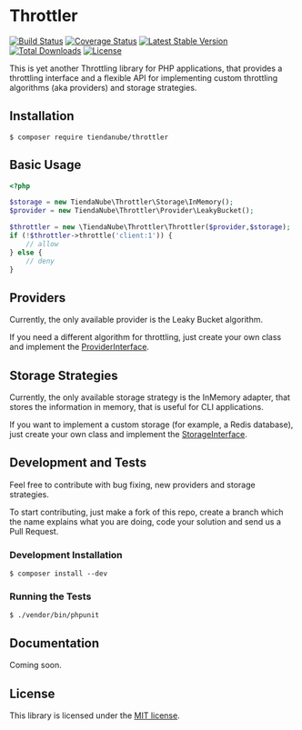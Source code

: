 # Throttler

[![Build Status](https://travis-ci.org/TiendaNube/throttler.svg?branch=master)](https://travis-ci.org/TiendaNube/throttler)
[![Coverage Status](https://coveralls.io/repos/github/TiendaNube/throttler/badge.svg?branch=master)](https://coveralls.io/github/TiendaNube/throttler?branch=master)
[![Latest Stable Version](https://poser.pugx.org/tiendanube/throttler/v/stable)](https://packagist.org/packages/tiendanube/throttler)
[![Total Downloads](https://poser.pugx.org/tiendanube/throttler/downloads)](https://packagist.org/packages/tiendanube/throttler)
[![License](https://poser.pugx.org/tiendanube/throttler/license)](https://packagist.org/packages/tiendanube/throttler)

This is yet another Throttling library for PHP applications, that provides a throttling interface and a flexible API for implementing custom throttling algorithms (aka providers) and storage strategies.

## Installation

```
$ composer require tiendanube/throttler
```

## Basic Usage

```php
<?php

$storage = new TiendaNube\Throttler\Storage\InMemory();
$provider = new TiendaNube\Throttler\Provider\LeakyBucket();

$throttler = new \TiendaNube\Throttler\Throttler($provider,$storage);
if (!$throttler->throttle('client:1')) {
    // allow
} else {
    // deny
}
```

## Providers

Currently, the only available provider is the Leaky Bucket algorithm. 

If you need a different algorithm for throttling, just create your own class and implement the [ProviderInterface](src/TiendaNube/Throttler/Provider/ProviderInterface.php).

## Storage Strategies

Currently, the only available storage strategy is the InMemory adapter, that stores the information in memory, that is useful for CLI applications.

If you want to implement a custom storage (for example, a Redis database), just create your own class and implement the [StorageInterface](src/TiendaNube/Throttler/Storage/StorageInterface.php).

## Development and Tests

Feel free to contribute with bug fixing, new providers and storage strategies.

To start contributing, just make a fork of this repo, create a branch which the name explains what you are doing, code your solution and send us a Pull Request.

### Development Installation

```
$ composer install --dev
```

### Running the Tests

```
$ ./vendor/bin/phpunit
```

## Documentation

Coming soon.

## License

This library is licensed under the [MIT license](LICENSE).
